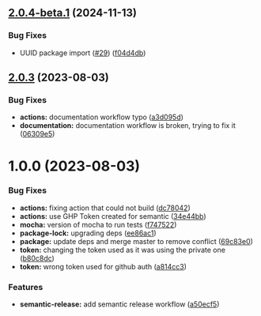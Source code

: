 ## [2.0.4-beta.1](https://github.com/kuzzleio/kuzzle-plugin-s3/compare/v2.0.3...v2.0.4-beta.1) (2024-11-13)


### Bug Fixes

* UUID package import ([#29](https://github.com/kuzzleio/kuzzle-plugin-s3/issues/29)) ([f04d4db](https://github.com/kuzzleio/kuzzle-plugin-s3/commit/f04d4db8393078d9f8207dfef2b7eae6bb6a385f))

## [2.0.3](https://github.com/kuzzleio/kuzzle-plugin-s3/compare/v2.0.2...v2.0.3) (2023-08-03)


### Bug Fixes

* **actions:** documentation workflow typo ([a3d095d](https://github.com/kuzzleio/kuzzle-plugin-s3/commit/a3d095d3cdebe0eaea3f81d795c8652b18306c80))
* **documentation:** documentation workflow is broken, trying to fix it ([06309e5](https://github.com/kuzzleio/kuzzle-plugin-s3/commit/06309e58ae2ea5e5115ac4ab0d58007ae0b23d0e))

# 1.0.0 (2023-08-03)


### Bug Fixes

* **actions:** fixing action that could not build ([dc78042](https://github.com/kuzzleio/kuzzle-plugin-s3/commit/dc78042f949c77e87cdc3f75982e3cf7df08aef6))
* **actions:** use GHP Token created for semantic ([34e44bb](https://github.com/kuzzleio/kuzzle-plugin-s3/commit/34e44bbaad54fc2f430ea657f917af762938b69e))
* **mocha:** version of mocha to run tests ([f747522](https://github.com/kuzzleio/kuzzle-plugin-s3/commit/f747522a4b8e98f7ecc093d5dbfdb59fa444a5c0))
* **package-lock:** upgrading deps ([ee86ac1](https://github.com/kuzzleio/kuzzle-plugin-s3/commit/ee86ac1903150424975a6da98cbc83d21636ffb6))
* **package:** update deps and merge master to remove conflict ([69c83e0](https://github.com/kuzzleio/kuzzle-plugin-s3/commit/69c83e0cf980fd127e0eaafdf9a424e224e27ee7))
* **token:** changing the token used as it was using the private one ([b80c8dc](https://github.com/kuzzleio/kuzzle-plugin-s3/commit/b80c8dc1c27f4eae7338820451db7eb7ad1a8853))
* **token:** wrong token used for github auth ([a814cc3](https://github.com/kuzzleio/kuzzle-plugin-s3/commit/a814cc348e27e8b6afcf019e81d8dd8eb82ad0bb))


### Features

* **semantic-release:** add semantic release workflow ([a50ecf5](https://github.com/kuzzleio/kuzzle-plugin-s3/commit/a50ecf5276045140620856d64a1027246183c65b))
